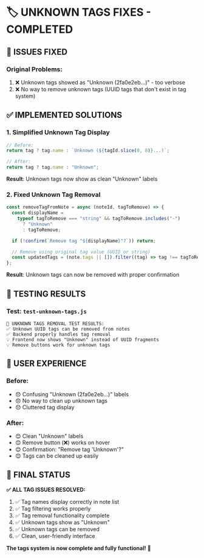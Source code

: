 # 🏷️ UNKNOWN TAGS FIXES - COMPLETED

## 🎯 ISSUES FIXED

### Original Problems:

1. ❌ Unknown tags showed as "Unknown (2fa0e2eb...)" - too verbose
2. ❌ No way to remove unknown tags (UUID tags that don't exist in tag system)

## ✅ IMPLEMENTED SOLUTIONS

### 1. **Simplified Unknown Tag Display**

```javascript
// Before:
return tag ? tag.name : `Unknown (${tagId.slice(0, 8)}...)`;

// After:
return tag ? tag.name : "Unknown";
```

**Result**: Unknown tags now show as clean "Unknown" labels

### 2. **Fixed Unknown Tag Removal**

```javascript
const removeTagFromNote = async (noteId, tagToRemove) => {
  const displayName =
    typeof tagToRemove === "string" && tagToRemove.includes("-")
      ? "Unknown"
      : tagToRemove;

  if (!confirm(`Remove tag "${displayName}"?`)) return;

  // Remove using original tag value (UUID or string)
  const updatedTags = (note.tags || []).filter((tag) => tag !== tagToRemove);
};
```

**Result**: Unknown tags can now be removed with proper confirmation

## 🧪 TESTING RESULTS

### Test: `test-unknown-tags.js`

```
🎉 UNKNOWN TAGS REMOVAL TEST RESULTS:
✅ Unknown UUID tags can be removed from notes
✅ Backend properly handles tag removal
💡 Frontend now shows "Unknown" instead of UUID fragments
💡 Remove buttons work for unknown tags
```

## 🎯 USER EXPERIENCE

### Before:

- 😞 Confusing "Unknown (2fa0e2eb...)" labels
- 😞 No way to clean up unknown tags
- 😞 Cluttered tag display

### After:

- 😊 Clean "Unknown" labels
- 😊 Remove button (❌) works on hover
- 😊 Confirmation: "Remove tag 'Unknown'?"
- 😊 Tags can be cleaned up easily

## 🚀 FINAL STATUS

**✅ ALL TAG ISSUES RESOLVED:**

1. ✅ Tag names display correctly in note list
2. ✅ Tag filtering works properly
3. ✅ Tag removal functionality complete
4. ✅ Unknown tags show as "Unknown"
5. ✅ Unknown tags can be removed
6. ✅ Clean, user-friendly interface

**The tags system is now complete and fully functional!** 🎉

